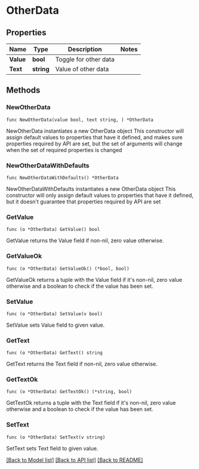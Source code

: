 # OtherData

## Properties

Name | Type | Description | Notes
------------ | ------------- | ------------- | -------------
**Value** | **bool** | Toggle for other data | 
**Text** | **string** | Value of other data | 

## Methods

### NewOtherData

`func NewOtherData(value bool, text string, ) *OtherData`

NewOtherData instantiates a new OtherData object
This constructor will assign default values to properties that have it defined,
and makes sure properties required by API are set, but the set of arguments
will change when the set of required properties is changed

### NewOtherDataWithDefaults

`func NewOtherDataWithDefaults() *OtherData`

NewOtherDataWithDefaults instantiates a new OtherData object
This constructor will only assign default values to properties that have it defined,
but it doesn't guarantee that properties required by API are set

### GetValue

`func (o *OtherData) GetValue() bool`

GetValue returns the Value field if non-nil, zero value otherwise.

### GetValueOk

`func (o *OtherData) GetValueOk() (*bool, bool)`

GetValueOk returns a tuple with the Value field if it's non-nil, zero value otherwise
and a boolean to check if the value has been set.

### SetValue

`func (o *OtherData) SetValue(v bool)`

SetValue sets Value field to given value.


### GetText

`func (o *OtherData) GetText() string`

GetText returns the Text field if non-nil, zero value otherwise.

### GetTextOk

`func (o *OtherData) GetTextOk() (*string, bool)`

GetTextOk returns a tuple with the Text field if it's non-nil, zero value otherwise
and a boolean to check if the value has been set.

### SetText

`func (o *OtherData) SetText(v string)`

SetText sets Text field to given value.



[[Back to Model list]](../README.md#documentation-for-models) [[Back to API list]](../README.md#documentation-for-api-endpoints) [[Back to README]](../README.md)


